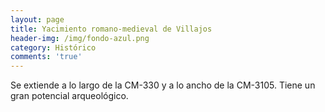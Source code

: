 ```yaml
---
layout: page
title: Yacimiento romano-medieval de Villajos
header-img: /img/fondo-azul.png
category: Histórico
comments: 'true'
---
```



Se extiende a lo largo de la CM-330 y a lo ancho de la CM-3105.
Tiene un gran potencial arqueológico.
